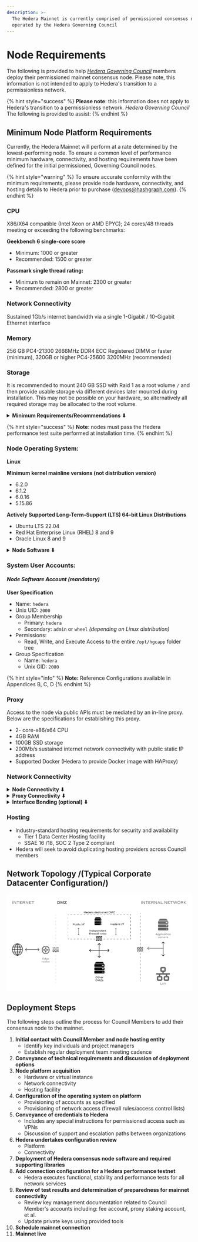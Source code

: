```yaml
---
description: >-
  The Hedera Mainnet is currently comprised of permissioned consensus nodes
  operated by the Hedera Governing Council
---
```


# Node Requirements

The following is provided to help [_Hedera Governing Council_](https://hedera.com/council) members deploy their permissioned mainnet consensus node. Please note, this information is not intended to apply to Hedera's transition to a permissionless network.

{% hint style="success" %}
**Please note**: this information does not apply to Hedera's transition to a permissionless network. _Hedera Governing Council_ The following is provided to assist:
{% endhint %}

## Minimum Node Platform Requirements

Currently, the Hedera Mainnet will perform at a rate determined by the lowest-performing node. To ensure a common level of performance minimum hardware, connectivity, and hosting requirements have been defined for the initial permissioned, Governing Council nodes.

{% hint style="warning" %}
To ensure accurate conformity with the minimum requirements, please provide node hardware, connectivity, and hosting details to Hedera prior to purchase (devops@hashgraph.com).
{% endhint %}

### CPU

X86/X64 compatible (Intel Xeon or AMD EPYC); 24 cores/48 threads meeting or exceeding the following benchmarks:

**Geekbench 6 single-core score**

* Minimum: 1000 or greater
* Recommended: 1500 or greater

**Passmark single thread rating:**

* Minimum to remain on Mainnet: 2300 or greater
* Recommended: 2800 or greater

### **Network Connectivity**

Sustained 1Gb/s internet bandwidth via a single 1-Gigabit / 10-Gigabit Ethernet interface

### **Memory**

256 GB PC4-21300 2666MHz DDR4 ECC Registered DIMM or faster (minimum), 320GB or higher PC4-25600 3200MHz (recommended)

### **Storage**

It is recommended to mount 240 GB SSD with Raid 1 as a root volume `/` and then provide usable storage via different devices later mounted during installation. This may not be possible on your hardware, so alternatively all required storage may be allocated to the root volume.

<details>

<summary><strong>Minimum Requirements/Recommendations ⬇</strong> </summary>

**Minimum**: 5TB of SSD NVMe usable storage

**Recommended**:

* 2 x 240GB SSD with RAID 1 for OS Storage
* 2 x NVMe devices as a 7.5TB RAID 0 (or 4x as RAID 10 array)

**Storage performance**: If mounted to root volume, the root volume must meet these requirements. If provisioned via RAID, the RAID array should meet these requirements:

**Sequential write sustained:**

* Minimum: 2,000 MBps
* Recommended: 3,000 MBps

**Sequential read sustained:**

* Minimum: 3,000 MBps
* Recommended: 6,200 MBps

**Random read, synchronous:**

* Minimum: 250,000 IOPS
* Recommended: 1,000,000 IOPS

**Random read, AIO:**

* Minimum: 500,000 IOPS
* Recommended: 1,000,000 IOPS

**Random write, synchronous:**

* Minimum: 100,000 IOPS
* Recommended: 170,000 IOPS

Less than 200µs random read latency, average

</details>

{% hint style="success" %}
**Note**: nodes must pass the Hedera performance test suite performed at installation time.
{% endhint %}

### **Node Operating System:**

**Linux**

**Minimum kernel mainline versions (not distribution version)**

* 6.2.0
* 6.1.2
* 6.0.16
* 5.15.86

**Actively Supported Long-Term-Support (LTS) 64-bit Linux Distributions**

* Ubuntu LTS 22.04
* Red Hat Enterprise Linux (RHEL) 8 and 9
* Oracle Linux 8 and 9

<details>

<summary><strong>Node Software ⬇</strong> </summary>

* Docker Engine (`docker-ce` version 20.10.6)
  * Deployed with root privileges
  * Privileged container support enabled (optional)
    * If privileged container support is disabled then host machine must run the Havege Daemon

- Docker Compose (`docker-compose` version 1.29.2)

* IPTables Support (`linux-kernel` version 3.10+)

- Havege Daemon (`haveged` version 1.9.14)
  * If privileged container support is enabled then this requirement is optional

* HashDeep Utilities (`hashdeep` version 4.4)
  * Required for update integrity validation

- Bindplane Collector (`bindplane-collector` version 4+)
  * Required for node software log monitoring

* JQ CLI (`jq` version 1.5+)
  * Required dependency for the Node Management Tools

- GNU CoreUtils (`coreutils` version 8.00+)
  * Required dependency for the Node Management Tools

* cURL CLI (`curl` version 7.58.0+)
  * Required dependency for the Node Management Tools

- InCron Daemon (`incron` version 0.5.12+)
  * Required dependency for the Node Management Tools
  * Required for automated network upgrade

* Rsync CLI (`rsync` version 3.0.0+)
  * Required dependency for the Node Management Tools
  * Required for automated network upgrade

- Node Management Tools (`node-mgmt-tools` version 0.1.0+)
  * Updates deployed via the node upgrade process
  * Must be installed at the following path: `/opt/hgcapp/node-mgmt-tools`
    * The path must be writable and executable by the `hgcadmin` user account

</details>

### **System User Accounts:**

#### _**Node Software Account (mandatory)**_

**User Specification**

* Name: `hedera`
* Unix UID: `2000`
* Group Membership
  * Primary: `hedera`
  * Secondary: `admin` or `wheel` _(depending on Linux distribution)_
* Permissions:
  * Read, Write, and Execute Access to the entire `/opt/hgcapp` folder tree
* Group Specification
  * Name: `hedera`
  * Unix GID: `2000`

{% hint style="info" %}
**Note:** Reference Configurations available in Appendices B, C, D
{% endhint %}

### Proxy

Access to the node via public APIs must be mediated by an in-line proxy. Below are the specifications for establishing this proxy.

* 2- core-x86/x64 CPU
* 4GB RAM
* 100GB SSD storage
* 200Mb/s sustained internet network connectivity with public static IP address
* Supported Docker (Hedera to provide Docker image with HAProxy)

### Network Connectivity

<details>

<summary><strong>Node Connectivity ⬇</strong> </summary>

* 1Gbps internet connectivity – sustained (not burstable)
  * Unmetered preferred
  * Deployed with firewalled access to other mainnet consensus nodes

- Node deployed in dedicated (isolated) DMZ network
  * Static IP (FQDN is not supported)
  * TCP Port 50111 open to 0.0.0.0/0
  * TCP Port 50211 open to 0.0.0.0/0
  * TCP Port 50212 open to 0.0.0.0/0
  * TCP Port 80 open egress to 0.0.0.0/0 (for OS package repository connectivity)
  * TCP Port 443 open egress to 0.0.0.0/0 (for OS package repository connectivity)
  * UDP Port 123 open ingress and egress to 0.0.0.0/0 (for NTP pool synchronization of system time)

</details>

<details>

<summary><strong>Proxy Connectivity ⬇</strong> </summary>

* Static IP address (FQDN not supported)

- 200Mb/s internet connectivity

* TCP Port 80 open egress to 0.0.0.0/0 (for OS package repository connectivity)

- TCP Port 443 open egress to 0.0.0.0/0 (for OS package repository connectivity)

* TCP Port 50211 open to 0.0.0.0/0

- TCP Port 50212 open to 0.0.0.0/0

</details>

<details>

<summary><strong>Interface Bonding (optional) ⬇</strong> </summary>

If using interface bonding, note that mutual TLS is in use, and Layer 3 Policy Based Routing (PBR) with dual-pathways is not supported. Only Layer 2 interface bonding using mode 1 (autonomous ports using active-backup) or mode 4 (LACP 802.3ad active/active) is supported.

</details>

### Hosting

* Industry-standard hosting requirements for security and availability
  * Tier 1 Data Center Hosting facility
  * SSAE 16 /18, SOC 2 Type 2 compliant
* Hedera will seek to avoid duplicating hosting providers across Council members

## Network Topology /(Typical Corporate Datacenter Configuration/)

![](<../../../../.gitbook/assets/network-topology (1).jpg>)

## Deployment Steps

The following steps outline the process for Council Members to add their consensus node to the mainnet.

1. **Initial contact with Council Member and node hosting entity**
   * Identify key individuals and project managers
   * Establish regular deployment team meeting cadence
2. **Conveyance of technical requirements and discussion of deployment options**
3. **Node platform acquisition**
   * Hardware or virtual instance
   * Network connectivity
   * Hosting facility
4. **Configuration of the operating system on platform**
   * Provisioning of accounts as specified
   * Provisioning of network access (firewall rules/access control lists)
5. **Conveyance of credentials to Hedera**
   * Includes any special instructions for permissioned access such as VPNs
   * Discussion of support and escalation paths between organizations
6. **Hedera undertakes configuration review**
   * Platform
   * Connectivity
7. **Deployment of Hedera consensus node software and required supporting libraries**
8. **Add connection configuration for a Hedera performance testnet**
   * Hedera executes functional, stability and performance tests for all network services
9. **Review of test results and determination of preparedness for mainnet connectivity**
   * Review key management documentation related to Council Member's accounts including: fee account, proxy staking account, et al.
   * Update private keys using provided tools
10. **Schedule mainnet connection**
11. **Mainnet live**
